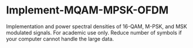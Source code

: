 # Implement-MQAM-MPSK-OFDM
Implementation and power spectral densities of 16-QAM, M-PSK, and MSK modulated signals.
For academic use only.
Reduce number of symbols if your computer cannot handle the large data.
